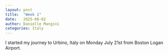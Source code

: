 ```yaml
---
layout: post
title:  "Week 1"
date:   2025-08-02
author: Danielle Mangini
categories: Italy
---
```


I started my journey to Urbino, Italy on Monday July 21st from Boston Logan Airport. 

